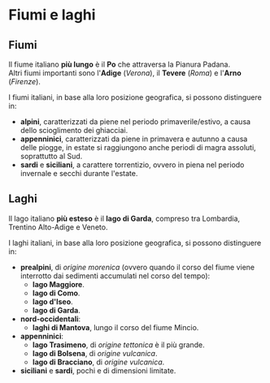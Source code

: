# Fiumi e laghi

## Fiumi

Il fiume italiano **più lungo** è il **Po** che attraversa la Pianura Padana.\
Altri fiumi importanti sono l'**Adige** (*Verona*), il **Tevere** (*Roma*) e
l'**Arno** (*Firenze*).

I fiumi italiani, in base alla loro posizione geografica, si possono distinguere
in:
- **alpini**, caratterizzati da piene nel periodo primaverile/estivo, a causa
  dello scioglimento dei ghiacciai.
- **appenninici**, caratterizzati da piene in primavera e autunno a causa delle
  piogge, in estate si raggiungono anche periodi di magra assoluti, soprattutto
  al Sud.
- **sardi** e **siciliani**, a carattere torrentizio, ovvero in piena nel
  periodo invernale e secchi durante l'estate.

## Laghi

Il lago italiano **più esteso** è il **lago di Garda**, compreso tra Lombardia,
Trentino Alto-Adige e Veneto.

I laghi italiani, in base alla loro posizione geografica, si possono distinguere
in:
- **prealpini**, di *origine morenica* (ovvero quando il corso del fiume viene
  interrotto dai sedimenti accumulati nel corso del tempo):
  - **lago Maggiore**.
  - **lago di Como**.
  - **lago d'Iseo**.
  - **lago di Garda**.
- **nord-occidentali**:
  - **laghi di Mantova**, lungo il corso del fiume Mincio.
- **appenninici**:
  - **lago Trasimeno**, di *origine tettonica* è il più grande.
  - **lago di Bolsena**, di *origine vulcanica*.
  - **lago di Bracciano**, di *origine vulcanica*.
- **siciliani** e **sardi**, pochi e di dimensioni limitate.
